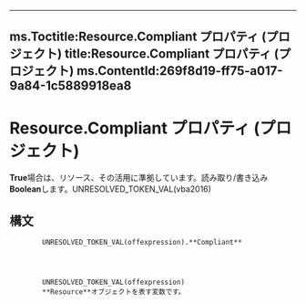 

---
ms.Toctitle:Resource.Compliant プロパティ (プロジェクト)
title:Resource.Compliant プロパティ (プロジェクト)
ms.ContentId:269f8d19-ff75-a017-9a84-1c5889918ea8
---
# Resource.Compliant プロパティ (プロジェクト)




**True**場合は、リソース、その活用に準拠しています。読み取り/書き込み**Boolean**します。UNRESOLVED_TOKEN_VAL(vba2016)

## 構文

            UNRESOLVED_TOKEN_VAL(offexpression).**Compliant**




            UNRESOLVED_TOKEN_VAL(offexpression)
            **Resource**オブジェクトを表す変数です。




